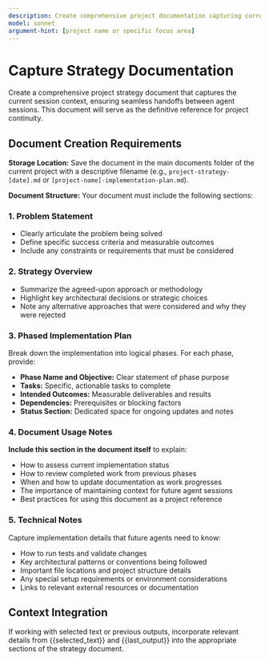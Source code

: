 ```yaml
---
description: Create comprehensive project documentation capturing current session context and implementation strategy
model: sonnet
argument-hint: [project name or specific focus area]
---
```


# Capture Strategy Documentation

Create a comprehensive project strategy document that captures the current session context, ensuring seamless handoffs between agent sessions. This document will serve as the definitive reference for project continuity.

## Document Creation Requirements

**Storage Location:** Save the document in the main documents folder of the current project with a descriptive filename (e.g., `project-strategy-[date].md` or `[project-name]-implementation-plan.md`).

**Document Structure:** Your document must include the following sections:

### 1. Problem Statement
- Clearly articulate the problem being solved
- Define specific success criteria and measurable outcomes
- Include any constraints or requirements that must be considered

### 2. Strategy Overview
- Summarize the agreed-upon approach or methodology
- Highlight key architectural decisions or strategic choices
- Note any alternative approaches that were considered and why they were rejected

### 3. Phased Implementation Plan
Break down the implementation into logical phases. For each phase, provide:

- **Phase Name and Objective:** Clear statement of phase purpose
- **Tasks:** Specific, actionable tasks to complete
- **Intended Outcomes:** Measurable deliverables and results
- **Dependencies:** Prerequisites or blocking factors
- **Status Section:** Dedicated space for ongoing updates and notes

### 4. Document Usage Notes
**Include this section in the document itself** to explain:

- How to assess current implementation status
- How to review completed work from previous phases
- When and how to update documentation as work progresses
- The importance of maintaining context for future agent sessions
- Best practices for using this document as a project reference

### 5. Technical Notes
Capture implementation details that future agents need to know:

- How to run tests and validate changes
- Key architectural patterns or conventions being followed
- Important file locations and project structure details
- Any special setup requirements or environment considerations
- Links to relevant external resources or documentation

## Context Integration

If working with selected text or previous outputs, incorporate relevant details from {{selected_text}} and {{last_output}} into the appropriate sections of the strategy document.